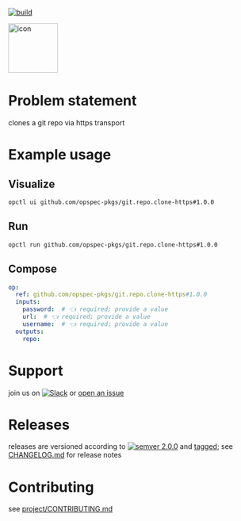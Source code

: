 [![build](https://github.com/opspec-pkgs/git.repo.clone-https/actions/workflows/build.yml/badge.svg)](https://github.com/opspec-pkgs/git.repo.clone-https/actions/workflows/build.yml)


<img src="icon.svg" alt="icon" height="100px">

# Problem statement

clones a git repo via https transport

# Example usage

## Visualize

```shell
opctl ui github.com/opspec-pkgs/git.repo.clone-https#1.0.0
```

## Run

```
opctl run github.com/opspec-pkgs/git.repo.clone-https#1.0.0
```

## Compose

```yaml
op:
  ref: github.com/opspec-pkgs/git.repo.clone-https#1.0.0
  inputs:
    password:  # 👈 required; provide a value
    url:  # 👈 required; provide a value
    username:  # 👈 required; provide a value
  outputs:
    repo:
```

# Support

join us on
[![Slack](https://img.shields.io/badge/slack-opctl-E01563.svg)](https://join.slack.com/t/opctl/shared_invite/zt-51zodvjn-Ul_UXfkhqYLWZPQTvNPp5w)
or
[open an issue](https://github.com/opspec-pkgs/git.repo.clone-https/issues)

# Releases

releases are versioned according to
[![semver 2.0.0](https://img.shields.io/badge/semver-2.0.0-brightgreen.svg)](http://semver.org/spec/v2.0.0.html)
and [tagged](https://git-scm.com/book/en/v2/Git-Basics-Tagging); see
[CHANGELOG.md](CHANGELOG.md) for release notes

# Contributing

see
[project/CONTRIBUTING.md](https://github.com/opspec-pkgs/project/blob/main/CONTRIBUTING.md)
